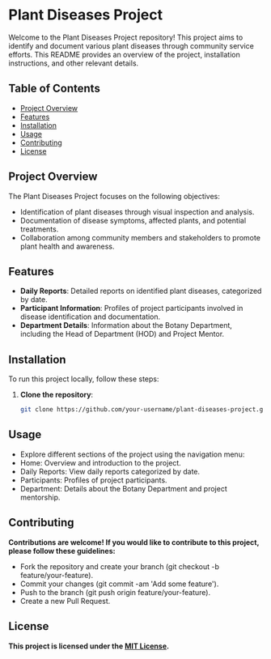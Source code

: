 # Plant Diseases Project

Welcome to the Plant Diseases Project repository! This project aims to identify and document various plant diseases through community service efforts. This README provides an overview of the project, installation instructions, and other relevant details.

## Table of Contents

- [Project Overview](#project-overview)
- [Features](#features)
- [Installation](#installation)
- [Usage](#usage)
- [Contributing](#contributing)
- [License](#license)

## Project Overview

The Plant Diseases Project focuses on the following objectives:
- Identification of plant diseases through visual inspection and analysis.
- Documentation of disease symptoms, affected plants, and potential treatments.
- Collaboration among community members and stakeholders to promote plant health and awareness.

## Features

- **Daily Reports**: Detailed reports on identified plant diseases, categorized by date.
- **Participant Information**: Profiles of project participants involved in disease identification and documentation.
- **Department Details**: Information about the Botany Department, including the Head of Department (HOD) and Project Mentor.

## Installation

To run this project locally, follow these steps:

1. **Clone the repository**:
   ```bash
   git clone https://github.com/your-username/plant-diseases-project.git

## Usage
- Explore different sections of the project using the navigation menu:
- Home: Overview and introduction to the project.
- Daily Reports: View daily reports categorized by date.
- Participants: Profiles of project participants.
- Department: Details about the Botany Department and project mentorship.

## Contributing
**Contributions are welcome! If you would like to contribute to this project, please follow these guidelines:**

- Fork the repository and create your branch (git checkout -b feature/your-feature).
- Commit your changes (git commit -am 'Add some feature').
- Push to the branch (git push origin feature/your-feature).
- Create a new Pull Request.

## License
**This project is licensed under the [MIT License](https://github.com/Llalithsaikumar/plant_diseases_csp.github.io/blob/main/LICENSE).**
